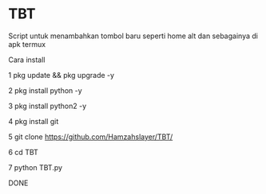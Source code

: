 # TBT
Script untuk menambahkan tombol baru seperti home alt dan sebagainya di apk termux

Cara install

1 pkg update && pkg upgrade -y

2 pkg install python -y

3 pkg install python2 -y

4 pkg install git

5 git clone https://github.com/Hamzahslayer/TBT/

6 cd TBT

7 python TBT.py 

DONE
